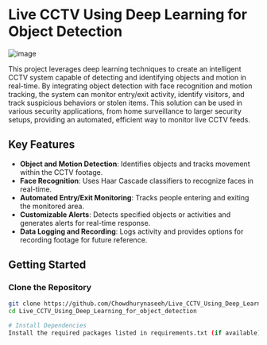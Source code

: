 # Live CCTV Using Deep Learning for Object Detection
![image](https://github.com/user-attachments/assets/7d9299d2-0e84-466d-9039-a436fb47aa53)



This project leverages deep learning techniques to create an intelligent CCTV system capable of detecting and identifying objects and motion in real-time. By integrating object detection with face recognition and motion tracking, the system can monitor entry/exit activity, identify visitors, and track suspicious behaviors or stolen items. This solution can be used in various security applications, from home surveillance to larger security setups, providing an automated, efficient way to monitor live CCTV feeds.

## Key Features

- **Object and Motion Detection**: Identifies objects and tracks movement within the CCTV footage.
- **Face Recognition**: Uses Haar Cascade classifiers to recognize faces in real-time.
- **Automated Entry/Exit Monitoring**: Tracks people entering and exiting the monitored area.
- **Customizable Alerts**: Detects specified objects or activities and generates alerts for real-time response.
- **Data Logging and Recording**: Logs activity and provides options for recording footage for future reference.

## Getting Started

### Clone the Repository

```bash
git clone https://github.com/Chowdhurynaseeh/Live_CCTV_Using_Deep_Learning_for_object_detection.git
cd Live_CCTV_Using_Deep_Learning_for_object_detection

# Install Dependencies
Install the required packages listed in requirements.txt (if available) or ensure dependencies like OpenCV, TensorFlow/PyTorch, and relevant deep learning libraries are installed.
